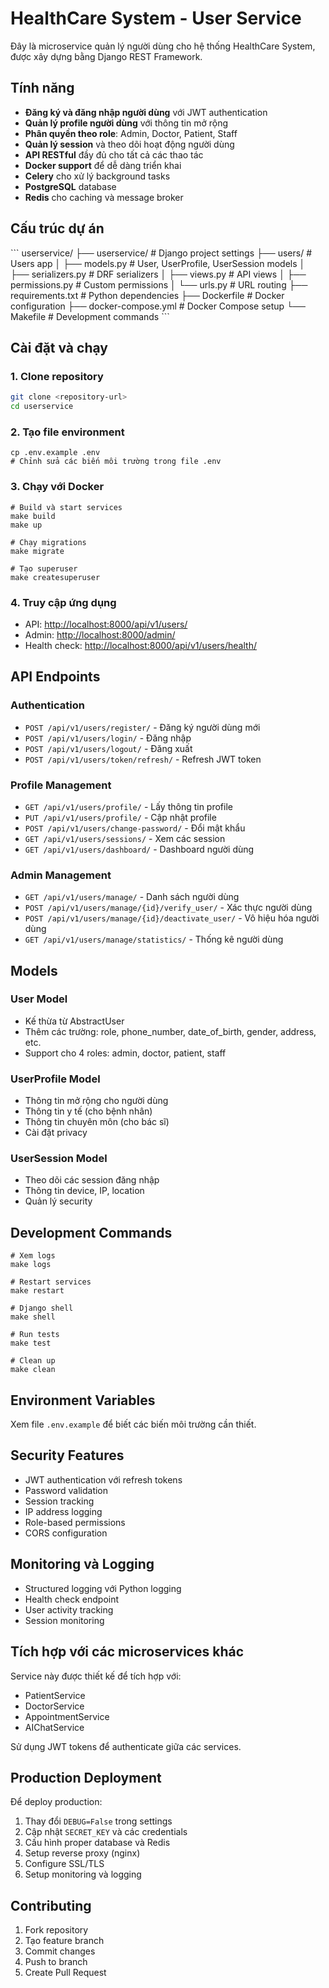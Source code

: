 # HealthCare System - User Service

Đây là microservice quản lý người dùng cho hệ thống HealthCare System, được xây dựng bằng Django REST Framework.

## Tính năng

- **Đăng ký và đăng nhập người dùng** với JWT authentication
- **Quản lý profile người dùng** với thông tin mở rộng
- **Phân quyền theo role**: Admin, Doctor, Patient, Staff
- **Quản lý session** và theo dõi hoạt động người dùng
- **API RESTful** đầy đủ cho tất cả các thao tác
- **Docker support** để dễ dàng triển khai
- **Celery** cho xử lý background tasks
- **PostgreSQL** database
- **Redis** cho caching và message broker

## Cấu trúc dự án

\`\`\`
userservice/
├── userservice/          # Django project settings
├── users/               # Users app
│   ├── models.py       # User, UserProfile, UserSession models
│   ├── serializers.py  # DRF serializers
│   ├── views.py        # API views
│   ├── permissions.py  # Custom permissions
│   └── urls.py         # URL routing
├── requirements.txt    # Python dependencies
├── Dockerfile         # Docker configuration
├── docker-compose.yml # Docker Compose setup
└── Makefile          # Development commands
\`\`\`

## Cài đặt và chạy

### 1. Clone repository
```bash
git clone <repository-url>
cd userservice
```
### 2. Tạo file environment

```shellscript
cp .env.example .env
# Chỉnh sửa các biến môi trường trong file .env
```

### 3. Chạy với Docker

```shellscript
# Build và start services
make build
make up

# Chạy migrations
make migrate

# Tạo superuser
make createsuperuser
```

### 4. Truy cập ứng dụng

- API: [http://localhost:8000/api/v1/users/](http://localhost:8000/api/v1/users/)
- Admin: [http://localhost:8000/admin/](http://localhost:8000/admin/)
- Health check: [http://localhost:8000/api/v1/users/health/](http://localhost:8000/api/v1/users/health/)


## API Endpoints

### Authentication

- `POST /api/v1/users/register/` - Đăng ký người dùng mới
- `POST /api/v1/users/login/` - Đăng nhập
- `POST /api/v1/users/logout/` - Đăng xuất
- `POST /api/v1/users/token/refresh/` - Refresh JWT token


### Profile Management

- `GET /api/v1/users/profile/` - Lấy thông tin profile
- `PUT /api/v1/users/profile/` - Cập nhật profile
- `POST /api/v1/users/change-password/` - Đổi mật khẩu
- `GET /api/v1/users/sessions/` - Xem các session
- `GET /api/v1/users/dashboard/` - Dashboard người dùng


### Admin Management

- `GET /api/v1/users/manage/` - Danh sách người dùng
- `POST /api/v1/users/manage/{id}/verify_user/` - Xác thực người dùng
- `POST /api/v1/users/manage/{id}/deactivate_user/` - Vô hiệu hóa người dùng
- `GET /api/v1/users/manage/statistics/` - Thống kê người dùng


## Models

### User Model

- Kế thừa từ AbstractUser
- Thêm các trường: role, phone_number, date_of_birth, gender, address, etc.
- Support cho 4 roles: admin, doctor, patient, staff


### UserProfile Model

- Thông tin mở rộng cho người dùng
- Thông tin y tế (cho bệnh nhân)
- Thông tin chuyên môn (cho bác sĩ)
- Cài đặt privacy


### UserSession Model

- Theo dõi các session đăng nhập
- Thông tin device, IP, location
- Quản lý security


## Development Commands

```shellscript
# Xem logs
make logs

# Restart services
make restart

# Django shell
make shell

# Run tests
make test

# Clean up
make clean
```

## Environment Variables

Xem file `.env.example` để biết các biến môi trường cần thiết.

## Security Features

- JWT authentication với refresh tokens
- Password validation
- Session tracking
- IP address logging
- Role-based permissions
- CORS configuration


## Monitoring và Logging

- Structured logging với Python logging
- Health check endpoint
- User activity tracking
- Session monitoring


## Tích hợp với các microservices khác

Service này được thiết kế để tích hợp với:

- PatientService
- DoctorService
- AppointmentService
- AIChatService


Sử dụng JWT tokens để authenticate giữa các services.

## Production Deployment

Để deploy production:

1. Thay đổi `DEBUG=False` trong settings
2. Cập nhật `SECRET_KEY` và các credentials
3. Cấu hình proper database và Redis
4. Setup reverse proxy (nginx)
5. Configure SSL/TLS
6. Setup monitoring và logging


## Contributing

1. Fork repository
2. Tạo feature branch
3. Commit changes
4. Push to branch
5. Create Pull Request